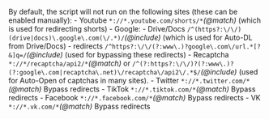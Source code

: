 By default, the script will not run on the following sites (these can be enabled manually):
    - Youtube `*://*.youtube.com/shorts/*`_(@match)_ (which is used for redirecting shorts)
    - Google:
        - Drive/Docs `/^(https?:\/\/)(drive|docs)\.google\.com(\/.*)/`_(@include)_ (which is used for Auto-DL from Drive/Docs)
        - redirects `/^https?:\/\/(?:www\.)?google\.com\/url.*[?&]q=/`_(@include)_ (used for bypassing these redirects) 
        - Recaptcha `*://*/recaptcha/api2/*`_(@match)_ or `/^(?:https?:\/\/)?(?:www\.)?(?:google\.com|recaptcha\.net)\/recaptcha\/api2\/.*$/`_(@include)_ (used for Auto-Open of captchas in many sites).
    - Twitter `*://*.twitter.com/*`_(@match)_ Bypass redirects
    - TikTok `*://*.tiktok.com/*`_(@match)_ Bypass redirects
    - Facebook `*://*.facebook.com/*`_(@match)_ Bypass redirects
    - VK `*://*.vk.com/*`_(@match)_ Bypass redirects


